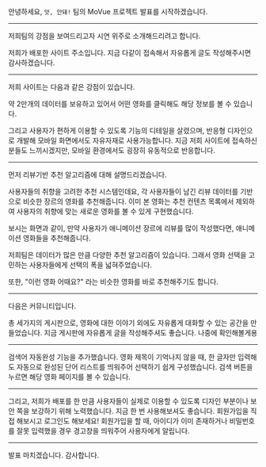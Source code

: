 안녕하세요, `앗, 안돼!` 팀의 MoVue 프로젝트 발표를 시작하겠습니다.

--------------

저희팀의 강점을 보여드리고자 시연 위주로 소개해드리려고 합니다.

저희가 배포한 사이트 주소입니다. 지금 다같이 접속해서 자유롭게 글도 작성해주시면 감사하겠습니다.



--------------------------

저희 사이트는 다음과 같은 강점이 있습니다.

약 2만개의 데이터를 보유하고 있어서 어떤 영화를 클릭해도 해당 정보를 볼 수 있습니다.

그리고 사용자가 편하게 이용할 수 있도록 기능의 디테일을 살렸으며, 반응형 디자인으로 개발해 모바일 화면에서도 자유자재로 사용가능합니다. 지금 저희 사이트에 접속하신 분들도 느끼시겠지만, 모바일 환경에서도 굉장히 유동적으로 반응합니다.

--------------------

먼저 리뷰기반 추천 알고리즘에 대해 설명드리겠습니다. 

사용자들의 취향을 고려한 추천 시스템인데요, 각 사용자들이 남긴 리뷰 데이터를 기반으로 비슷한 장르의 영화를 추천해줍니다. 이미 본 영화는 추천 컨텐츠 목록에서 제외하여 사용자의 취향에 맞는 새로운 영화를 볼 수 있게 구현했습니다. 

보시는 화면과 같이, 만약 사용자가 애니메이션 장르에 리뷰를 많이 작성했다면, 애니메이션 영화들을 추천해줍니다. 

저희팀은 데이터가 많은 만큼 다양한 추천 알고리즘이 있습니다. 그래서 영화 선택을 고민하는 사용자들에게 선택의 폭을 넓혀주었습니다. 

또한, "이런 영화 어때요?" 라는 비슷한 영화를 바로 추천해주기도 합니다.

----------------------

다음은 커뮤니티입니다. 

총 세가지의 게시판으로, 영화에 대한 이야기 외에도 자유롭게 대화할 수 있는 공간을 만들었습니다. 지금 게시판에 자유롭게 글을 작성해주셔도 좋습니다. 나중에 확인해볼게용

------------

검색어 자동완성 기능을 추가했습니다. 영화 제목이 기억나지 않을 때, 한 글자만 입력해도 자동으로 완성된 단어 리스트를 띄워주어 선택하기 쉽게 구성했습니다. 검색 버튼을 누르면 해당 영화 페이지를 볼 수 있습니다. 

----------

그리고, 저희가 배포를 한 만큼 사용자들이 실제로 이용할 수 있도록 디자인 부분이나 보안 쪽을 보강하기 위해 노력했습니다. 지금 한 번 사용해보셔도 좋습니다. 회원가입을 직접 해보시고 로그인도 해보세요! 회원가입을 할 때, 아이디가 이미 존재하거나 비밀번호를 잘못 입력했을 경우 경고창을 띄워주어 사용자에게 알립니다. 

---------

발표 마치겠습니다. 감사합니다. 



